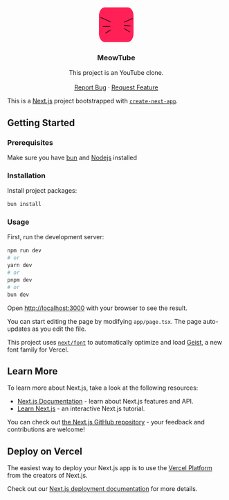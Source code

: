 <a id="readme-top"></a>

<br />
<div align="center">
  <a href="https://github.com/lucasjacques/meowtube/">
    <img src="public/logo.svg" alt="Logo" width="80" height="80">
  </a>

  <h3 align="center">MeowTube</h3>

  <p align="center">
    This project is an YouTube clone.
    <br />
    <br />
    <a href="https://github.com/lucasjacques/meowtube/issues/new?labels=bug&template=bug-report---.md">Report Bug</a>
    &middot;
    <a href="https://github.com/lucasjacques/meowtube/issues/new?labels=enhancement&template=feature-request---.md">Request Feature</a>
  </p>
</div>

This is a [Next.js](https://nextjs.org) project bootstrapped with [`create-next-app`](https://nextjs.org/docs/app/api-reference/cli/create-next-app).

## Getting Started

### Prerequisites
Make sure you have [bun](https://bun.sh/) and [Nodejs](https://nodejs.org/) installed

### Installation
Install project packages:
```bash
bun install
```

### Usage
First, run the development server:

```bash
npm run dev
# or
yarn dev
# or
pnpm dev
# or
bun dev
```

Open [http://localhost:3000](http://localhost:3000) with your browser to see the result.

You can start editing the page by modifying `app/page.tsx`. The page auto-updates as you edit the file.

This project uses [`next/font`](https://nextjs.org/docs/app/building-your-application/optimizing/fonts) to automatically optimize and load [Geist](https://vercel.com/font), a new font family for Vercel.

## Learn More

To learn more about Next.js, take a look at the following resources:

- [Next.js Documentation](https://nextjs.org/docs) - learn about Next.js features and API.
- [Learn Next.js](https://nextjs.org/learn) - an interactive Next.js tutorial.

You can check out [the Next.js GitHub repository](https://github.com/vercel/next.js) - your feedback and contributions are welcome!

## Deploy on Vercel

The easiest way to deploy your Next.js app is to use the [Vercel Platform](https://vercel.com/new?utm_medium=default-template&filter=next.js&utm_source=create-next-app&utm_campaign=create-next-app-readme) from the creators of Next.js.

Check out our [Next.js deployment documentation](https://nextjs.org/docs/app/building-your-application/deploying) for more details.
